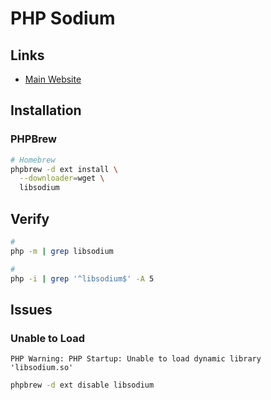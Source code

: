 # PHP Sodium

<!--
libsodium-dev
-->

## Links

- [Main Website](https://php.net/manual/en/book.sodium.php)

<!-- ## Dependencies

- [Argon2](/argon2.md) -->

## Installation

### PHPBrew

```sh
# Homebrew
phpbrew -d ext install \
  --downloader=wget \
  libsodium
```

## Verify

```sh
#
php -m | grep libsodium

#
php -i | grep '^libsodium$' -A 5
```

## Issues

### Unable to Load

```log
PHP Warning: PHP Startup: Unable to load dynamic library 'libsodium.so'
```

```sh
phpbrew -d ext disable libsodium
```
